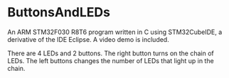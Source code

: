# ButtonsAndLEDs
An ARM STM32F030 R8T6 program written in C using STM32CubeIDE, a derivative of the IDE Eclipse. A video demo is included.

There are 4 LEDs and 2 buttons. The right button turns on the chain of LEDs. The left buttons changes the number of LEDs that light up in the chain.
